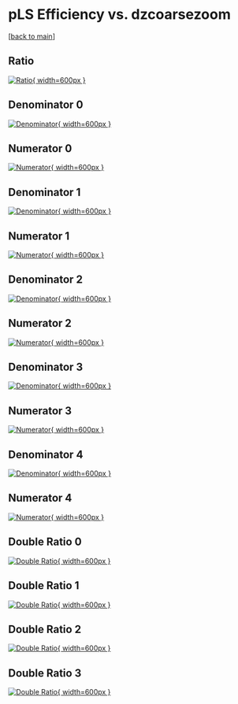 # pLS Efficiency vs. dzcoarsezoom

[[back to main](./)]



## Ratio

[![Ratio](../mtv/var/pLS_loweta_13_0_eff_dzcoarsezoom.png){ width=600px }](../mtv/var/pLS_loweta_13_0_eff_dzcoarsezoom.pdf)

## Denominator 0

[![Denominator](../mtv/den/pLS_loweta_13_0_eff_dzcoarsezoom_den0.png){ width=600px }](../mtv/den/pLS_loweta_13_0_eff_dzcoarsezoom_den0.pdf)

## Numerator 0

[![Numerator](../mtv/num/pLS_loweta_13_0_eff_dzcoarsezoom_num0.png){ width=600px }](../mtv/num/pLS_loweta_13_0_eff_dzcoarsezoom_num0.pdf)

## Denominator 1

[![Denominator](../mtv/den/pLS_loweta_13_0_eff_dzcoarsezoom_den1.png){ width=600px }](../mtv/den/pLS_loweta_13_0_eff_dzcoarsezoom_den1.pdf)

## Numerator 1

[![Numerator](../mtv/num/pLS_loweta_13_0_eff_dzcoarsezoom_num1.png){ width=600px }](../mtv/num/pLS_loweta_13_0_eff_dzcoarsezoom_num1.pdf)

## Denominator 2

[![Denominator](../mtv/den/pLS_loweta_13_0_eff_dzcoarsezoom_den2.png){ width=600px }](../mtv/den/pLS_loweta_13_0_eff_dzcoarsezoom_den2.pdf)

## Numerator 2

[![Numerator](../mtv/num/pLS_loweta_13_0_eff_dzcoarsezoom_num2.png){ width=600px }](../mtv/num/pLS_loweta_13_0_eff_dzcoarsezoom_num2.pdf)

## Denominator 3

[![Denominator](../mtv/den/pLS_loweta_13_0_eff_dzcoarsezoom_den3.png){ width=600px }](../mtv/den/pLS_loweta_13_0_eff_dzcoarsezoom_den3.pdf)

## Numerator 3

[![Numerator](../mtv/num/pLS_loweta_13_0_eff_dzcoarsezoom_num3.png){ width=600px }](../mtv/num/pLS_loweta_13_0_eff_dzcoarsezoom_num3.pdf)

## Denominator 4

[![Denominator](../mtv/den/pLS_loweta_13_0_eff_dzcoarsezoom_den4.png){ width=600px }](../mtv/den/pLS_loweta_13_0_eff_dzcoarsezoom_den4.pdf)

## Numerator 4

[![Numerator](../mtv/num/pLS_loweta_13_0_eff_dzcoarsezoom_num4.png){ width=600px }](../mtv/num/pLS_loweta_13_0_eff_dzcoarsezoom_num4.pdf)

## Double Ratio 0

[![Double Ratio](../mtv/ratio/pLS_loweta_13_0_eff_dzcoarsezoom_ratio0.png){ width=600px }](../mtv/ratio/pLS_loweta_13_0_eff_dzcoarsezoom_ratio0.pdf)

## Double Ratio 1

[![Double Ratio](../mtv/ratio/pLS_loweta_13_0_eff_dzcoarsezoom_ratio1.png){ width=600px }](../mtv/ratio/pLS_loweta_13_0_eff_dzcoarsezoom_ratio1.pdf)

## Double Ratio 2

[![Double Ratio](../mtv/ratio/pLS_loweta_13_0_eff_dzcoarsezoom_ratio2.png){ width=600px }](../mtv/ratio/pLS_loweta_13_0_eff_dzcoarsezoom_ratio2.pdf)

## Double Ratio 3

[![Double Ratio](../mtv/ratio/pLS_loweta_13_0_eff_dzcoarsezoom_ratio3.png){ width=600px }](../mtv/ratio/pLS_loweta_13_0_eff_dzcoarsezoom_ratio3.pdf)

